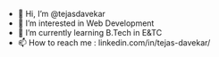 - 👋 Hi, I’m @tejasdavekar
- 👀 I’m interested in Web Development
- 🌱 I’m currently learning B.Tech in E&TC
- 📫 How to reach me : linkedin.com/in/tejas-davekar/
